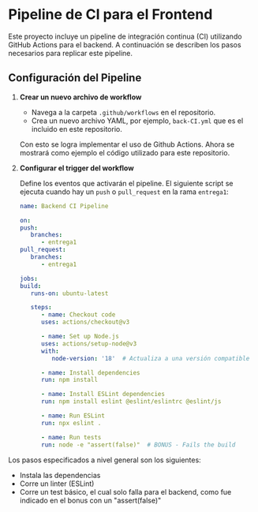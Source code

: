 # Pipeline de CI para el Frontend

Este proyecto incluye un pipeline de integración continua (CI) utilizando GitHub Actions para el backend. A continuación se describen los pasos necesarios para replicar este pipeline.

## Configuración del Pipeline

1. **Crear un nuevo archivo de workflow**
   - Navega a la carpeta `.github/workflows` en el repositorio.
   - Crea un nuevo archivo YAML, por ejemplo, `back-CI.yml` que es el incluido en este repositorio.

   Con esto se logra implementar el uso de Github Actions. Ahora se mostrará como ejemplo el código utilizado para este repositorio.

2. **Configurar el trigger del workflow**

   Define los eventos que activarán el pipeline. El siguiente script se ejecuta cuando hay un `push` o `pull_request` en la rama `entrega1`:

   ```yaml
   name: Backend CI Pipeline

   on:
   push:
      branches:
         - entrega1
   pull_request:
      branches:
         - entrega1

   jobs:
   build:
      runs-on: ubuntu-latest

      steps:
         - name: Checkout code
         uses: actions/checkout@v3

         - name: Set up Node.js
         uses: actions/setup-node@v3
         with:
            node-version: '18'  # Actualiza a una versión compatible

         - name: Install dependencies
         run: npm install

         - name: Install ESLint dependencies
         run: npm install eslint @eslint/eslintrc @eslint/js

         - name: Run ESLint
         run: npx eslint .

         - name: Run tests
         run: node -e "assert(false)"  # BONUS - Fails the build
   ```
Los pasos especificados a nivel general son los siguientes:
- Instala las dependencias
- Corre un linter (ESLint)
- Corre un test básico, el cual solo falla para el backend, como fue indicado en el bonus con un "assert(false)"
      
